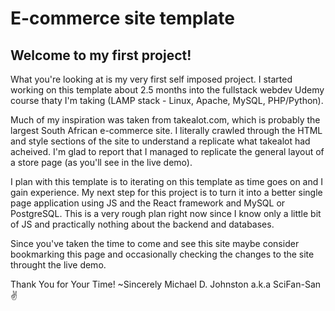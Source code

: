 # E-commerce site template

## Welcome to my first project!

What you're looking at is my very first self imposed project. I started working on this template about 2.5 months into the fullstack webdev Udemy course thaty I'm taking (LAMP stack - Linux, Apache, MySQL, PHP/Python).

Much of my inspiration was taken from takealot.com, which is probably the largest South African e-commerce site. I literally crawled through the HTML and style sections of the site to understand a replicate what takealot had acheived. I'm glad to report that I managed to replicate the general layout of a store page (as you'll see in the live demo). 

I plan with this template is to iterating on this template as time goes on and I gain experience. My next step for this project is to turn it into a better single page application using JS and the React framework and MySQL or PostgreSQL. This is a very rough plan right now since I know only a little bit of JS and practically nothing about the backend and databases.

Since you've taken the time to come and see this site maybe consider bookmarking this page and occasionally checking the changes to the site throught the live demo.

Thank You for Your Time!
~Sincerely Michael D. Johnston a.k.a SciFan-San :v:
